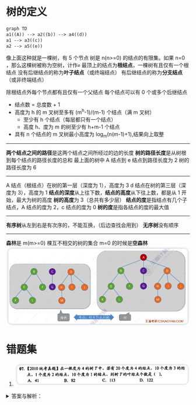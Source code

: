 # 树的定义
```mermaid
graph TD
a1((A)) --> a2((b)) --> a4((d))
a1 --> a3((c))
a2 --> a5((e))
```
像上面这种就是一棵树，有 5 个节点
树是 n(n>=0) 的结点的有限集。如果 n=0 ，那么这棵树被称为空树，计作`∅`
最顶上的结点为**根结点**，一棵树有且仅有一个根结点
没有后继结点的称为**叶子结点**（或终端结点）
有后继结点的称为**分支结点**（或非终端结点）

除根结点外每个节点都有且仅有一个父结点
每个结点可以有 0 个或多个后继结点

-  结点数 = 总度数 + 1
- 高度为 h 的 m 叉树至多有 (m<sup>h</sup>-1)/(m-1) 个结点（满 m 叉树）
    - 至少有 h 个结点（每层都只有一个结点）
    - 高度 h、度为 m 的树至少有 h+m-1 个结点
- 具有 n 个结点的 m 叉树最小高度为 log<sub>m</sub>(n(m-1)+1),结果向上取整
- - - - - -
**两个结点之间的路径**是这两个结点之间所经过的边的长度
**树的路径长度**是从树根到每个结点的路径长度的总和
最上面的树中 A 结点到 e 结点到路径长度为 2
树的路径长度为 6
- - - - - -
A 结点（根结点）在树的第一层（深度为 1），高度为 3
d 结点在树的第三层（深度为 3），高度为 1
**结点的深度**从上往下数，**结点的高度**从下往上数，都是从 1 开始，最大为树的高度
**树的高度**为 3（总共有多少层）
**结点的度**是指结点有几个子结点，A 结点的度为 2，c 结点的度为 0
**树的度**是指各结点的度的最大值
- - --
**有序树**从左到右是有次序的，不能互换，（后边查找会用到）
**无序树**没有顺序
- - --
**森林**是 m(m>=0) 棵互不相交的树的集合
m=0 的时候是**空森林**
![树与森林](../images/TamOa7.png)

# 错题集
1. ![qXECpI](../images/qXECpI.png)
<details>
  <summary>答案与解析：</summary>
  <br />
  答案： B
  <br />
  解析：<br />
<b>正常思路</b>：<br />
设树中度为 i(0,1,2,3,4) 的结点数为 n<sub>i</sub>（这里度为 0 的就是叶子结点）,树中的结点总数为 n，<br />
则 n=分支数+1，<br />
分支数=树中各结点的度的和=n<sub>1</sub>+2n<sub>2</sub>+3n<sub>3</sub>+4n<sub>4</sub>，<br />
n = 1+n<sub>1</sub>+2n<sub>2</sub>+3n<sub>3</sub>+4n<sub>4</sub> = n<sub>0</sub>+n<sub>1</sub>+n<sub>2</sub>+n<sub>3</sub>+n<sub>4</sub><br />
n = 1+10+2x1+3x10+4x20 = n<sub>0</sub>+10+1+10+20<br />
解出来 n<sub>0</sub> = 82<br />
即叶子结点有 82 个。
<br /><br />
<b>我的思路</b>：题上没说什么最大最小，所以树上结点怎么放应该不影响结果，那么把给的结点都摆上就知道叶子结点的数量了
<img src="../images/IMG_0260.png" />
</details>